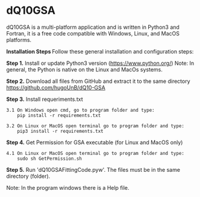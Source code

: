 # dQ10GSA
dQ10GSA is a multi-platform application and is written in Python3 and Fortran, it is a free code compatible with Windows, Linux, and MacOS platforms. 

<b> Installation Steps </b>
Follow these general installation and configuration steps:

<b>Step 1.</b> Install or update Python3 version (https://www.python.org/)
        Note: In general, the Python is native on the Linux and MacOs systems. 

<b>Step 2.</b> Download all files from GitHub and extract it to the same directory 
    https://github.com/hugoUnB/dQ10-GSA

<b>Step 3.</b> Install requeriments.txt

	3.1 On Windows open cmd, go to program folder and type:		
		pip install -r requirements.txt
		
	3.2 On Linux or MacOS open terminal go to program folder and type:	
		pip3 install -r requirements.txt

<b>Step 4.</b> Get Permission for GSA executable (for Linux and MacOS only)
	
	4.1 On Linux or MacOS open terminal go to program folder and type:
		sudo sh GetPermission.sh
		
<b>Step 5.</b> Run 'dQ10GSAFittingCode.pyw'. The files must be in the same directory (folder).

Note: In the program windows there is a Help file.